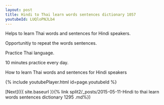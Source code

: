 ```yaml
---
layout: post
title: Hindi to Thai learn words sentences dictionary 1057 
youtubeId: LUQloPNJLb4
---
```

 
 
Helps to learn Thai words and sentences for Hindi speakers.

Opportunitiy to repeat the words sentences. 

Practice Thai language. 
 
10 minutes practice every day. 
 
How to learn Thai words and sentences for Hindi speakers 
 
{% include youtubePlayer.html id=page.youtubeId %}
 
 
[Next]({{ site.baseurl }}{% link  split2/_posts/2015-05-11-Hindi to thai learn words sentences dictionary 1295 .md%})
 
